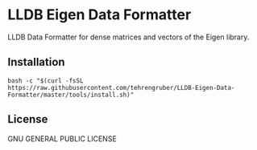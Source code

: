 # LLDB Eigen Data Formatter

LLDB Data Formatter for dense matrices and vectors of the Eigen library.

## Installation

	bash -c "$(curl -fsSL https://raw.githubusercontent.com/tehrengruber/LLDB-Eigen-Data-Formatter/master/tools/install.sh)"

## License

GNU GENERAL PUBLIC LICENSE
